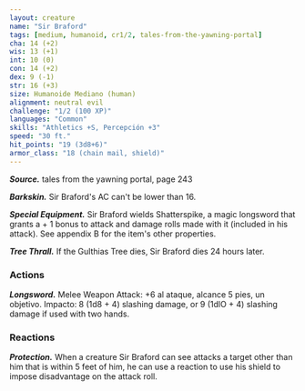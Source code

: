 ```yaml
---
layout: creature
name: "Sir Braford"
tags: [medium, humanoid, cr1/2, tales-from-the-yawning-portal]
cha: 14 (+2)
wis: 13 (+1)
int: 10 (0)
con: 14 (+2)
dex: 9 (-1)
str: 16 (+3)
size: Humanoide Mediano (human)
alignment: neutral evil
challenge: "1/2 (100 XP)"
languages: "Common"
skills: "Athletics +S, Percepción +3"
speed: "30 ft."
hit_points: "19 (3d8+6)"
armor_class: "18 (chain mail, shield)"
---
```


***Source.*** tales from the yawning portal,  page 243

***Barkskin.*** Sir Braford's AC can't be lower than 16.

***Special Equipment.*** Sir Braford wields Shatterspike, a magic longsword that grants a + 1 bonus to attack and damage rolls made with it (included in his attack). See appendix B for the item's other properties.

***Tree Thrall.*** If the Gulthias Tree dies, Sir Braford dies 24 hours later.

### Actions

***Longsword.*** Melee Weapon Attack: +6 al ataque, alcance 5 pies, un objetivo. Impacto: 8 (1d8 + 4) slashing damage, or 9 (1dlO + 4) slashing damage if used with two hands.

### Reactions

***Protection.*** When a creature Sir Braford can see attacks a target other than him that is within 5 feet of him, he can use a reaction to use his shield to impose disadvantage on the attack roll.